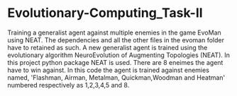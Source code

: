 # Evolutionary-Computing_Task-II
Training a generalist agent against multiple enemies in the game EvoMan using NEAT. The dependencies and all the other files in the evoman folder have to retained as such. A new generalist agent is trained using the evolutionary algorithm NeuroEvolution of Augmenting Topologies (NEAT). In this project python package NEAT is used. There are 8 eneimes the agent have to win against. In this code the agent is trained against enemies named, 'Flashman, Airman, Metalman, Quickman,Woodman and Heatman' numbered respectively as 1,2,3,4,5 and 8.
